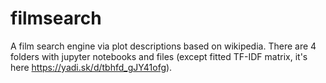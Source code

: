 # filmsearch

A film search engine via plot descriptions based on wikipedia.
There are 4 folders with jupyter notebooks and files (except fitted TF-IDF matrix, it's here https://yadi.sk/d/tbhfd_gJY41ofg).
